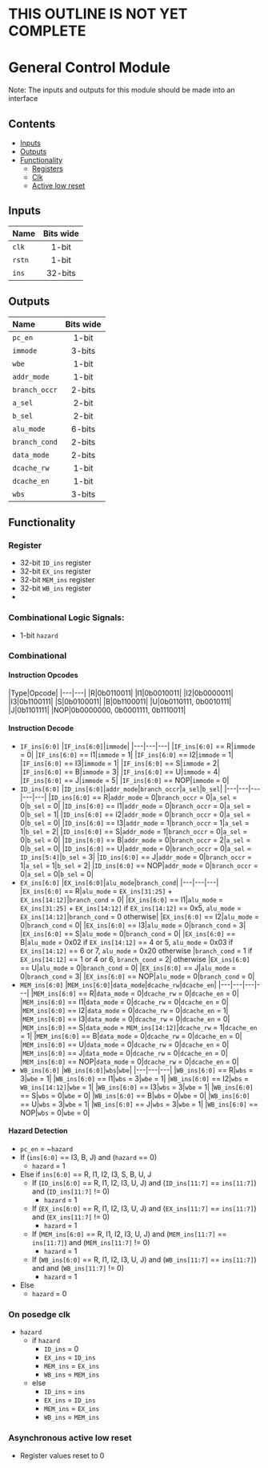 # THIS OUTLINE IS NOT YET COMPLETE #

# General Control Module #
Note: The inputs and outputs for this module should be made into an interface

## Contents
* [Inputs](#inputs)
* [Outputs](#outputs)
* [Functionality](#functionality)
  * [Registers](#registers)
  * [Clk](#on-posedge-clk)
  * [Active low reset](#asynchronous-active-low-reset)

## Inputs
|Name|Bits wide|
|:---|:---:|
|```clk```|1-bit|
|```rstn```|1-bit|
|```ins```|32-bits|

## Outputs
|Name|Bits wide|
|:---|:---:|
|```pc_en```|1-bit|
|```immode```|3-bits|
|```wbe```|1-bit|
|```addr_mode```|1-bit|
|```branch_occr```|2-bits|
|```a_sel```|2-bit|
|```b_sel```|2-bit|
|```alu_mode```|6-bits|
|```branch_cond```|2-bits|
|```data_mode```|2-bits|
|```dcache_rw```|1-bit|
|```dcache_en```|1-bit|
|```wbs```|3-bits|

## Functionality
### Register
  - 32-bit ```ID_ins``` register
  - 32-bit ```EX_ins``` register
  - 32-bit ```MEM_ins``` register
  - 32-bit ```WB_ins``` register
  - 
### **Combinational Logic Signals:**
  - 1-bit ```hazard```
    
### Combinational

#### Instruction Opcodes

|Type|Opcode|
    |---|---|
    |R|0b0110011|
    |I1|0b0010011|
    |I2|0b0000011|
    |I3|0b1100111|
    |S|0b0100011|
    |B|0b1100011|
    |U|0b0110111, 0b0010111|
    |J|0b1101111|
    |NOP|0b0000000, 0b0001111, 0b1110011|
  
#### Instruction Decode
- ```IF_ins[6:0]```
    |```IF_ins[6:0]```|```immode```|
    |---|---|---|
    |```IF_ins[6:0]``` == R|```immode``` = 0|
    |```IF_ins[6:0]``` == I1|```immode``` = 1|
    |```IF_ins[6:0]``` == I2|```immode``` = 1|
    |```IF_ins[6:0]``` == I3|```immode``` = 1|
    |```IF_ins[6:0]``` == S|```immode``` = 2|
    |```IF_ins[6:0]``` == B|```immode``` = 3|
    |```IF_ins[6:0]``` == U|```immode``` = 4|
    |```IF_ins[6:0]``` == J|```immode``` = 5|
    |```IF_ins[6:0]``` == NOP|```immode``` = 0|
- ```ID_ins[6:0]```
    |```ID_ins[6:0]```|```addr_mode```|```branch_occr```|```a_sel```|```b_sel```|
    |---|---|---|---|---|
    |```ID_ins[6:0]``` == R|```addr_mode``` = 0|```branch_occr``` = 0|```a_sel``` = 0|```b_sel``` = 0|
    |```ID_ins[6:0]``` == I1|```addr_mode``` = 0|```branch_occr``` = 0|```a_sel``` = 0|```b_sel``` = 1|
    |```ID_ins[6:0]``` == I2|```addr_mode``` = 0|```branch_occr``` = 0|```a_sel``` = 0|```b_sel``` = 0|
    |```ID_ins[6:0]``` == I3|```addr_mode``` = 1|```branch_occr``` = 1|```a_sel``` = 1|```b_sel``` = 2|
    |```ID_ins[6:0]``` == S|```addr_mode``` = 1|```branch_occr``` = 0|```a_sel``` = 0|```b_sel``` = 0|
    |```ID_ins[6:0]``` == B|```addr_mode``` = 0|```branch_occr``` = 2|```a_sel``` = 0|```b_sel``` = 0|
    |```ID_ins[6:0]``` == U|```addr_mode``` = 0|```branch_occr``` = 0|```a_sel``` = ```ID_ins[5:4]```|```b_sel``` = 3|
    |```ID_ins[6:0]``` == J|```addr_mode``` = 0|```branch_occr``` = 1|```a_sel``` = 1|```b_sel``` = 2|
    |```ID_ins[6:0]``` == NOP|```addr_mode``` = 0|```branch_occr``` = 0|```a_sel``` = 0|```b_sel``` = 0|
- ```EX_ins[6:0]```
    |```EX_ins[6:0]```|```alu_mode```|```branch_cond```|
    |---|---|---|
    |```EX_ins[6:0]``` == R|```alu_mode``` = ```EX_ins[31:25]``` + ```EX_ins[14:12]```|```branch_cond``` = 0|
    |```EX_ins[6:0]``` == I1|```alu_mode``` = ```EX_ins[31:25]``` + ```EX_ins[14:12]``` if ```EX_ins[14:12]``` == 0x5, ```alu_mode``` = ```EX_ins[14:12]```|```branch_cond``` = 0 otherwise|
    |```EX_ins[6:0]``` == I2|```alu_mode``` = 0|```branch_cond``` = 0|
    |```EX_ins[6:0]``` == I3|```alu_mode``` = 0|```branch_cond``` = 3|
    |```EX_ins[6:0]``` == S|```alu_mode``` = 0|```branch_cond``` = 0|
    |```EX_ins[6:0]``` == B|```alu_mode``` = 0x02 if ```EX_ins[14:12]``` == 4 or 5, ```alu_mode``` = 0x03 if ```EX_ins[14:12]``` == 6 or 7, ```alu_mode``` = 0x20 otherwise |```branch_cond``` = 1 if ```EX_ins[14:12]``` == 1 or 4 or 6,  ```branch_cond``` = 2| otherwise
    |```EX_ins[6:0]``` == U|```alu_mode``` = 0|```branch_cond``` = 0|
    |```EX_ins[6:0]``` == J|```alu_mode``` = 0|```branch_cond``` = 3|
    |```EX_ins[6:0]``` == NOP|```alu_mode``` = 0|```branch_cond``` = 0|
- ```MEM_ins[6:0]```
    |```MEM_ins[6:0]```|```data_mode```|```dcache_rw```|```dcache_en```|
    |---|---|---|---|
    |```MEM_ins[6:0]``` == R|```data_mode``` = 0|```dcache_rw``` = 0|```dcache_en``` = 0|
    |```MEM_ins[6:0]``` == I1|```data_mode``` = 0|```dcache_rw``` = 0|```dcache_en``` = 0|
    |```MEM_ins[6:0]``` == I2|```data_mode``` = 0|```dcache_rw``` = 0|```dcache_en``` = 1|
    |```MEM_ins[6:0]``` == I3|```data_mode``` = 0|```dcache_rw``` = 0|```dcache_en``` = 0|
    |```MEM_ins[6:0]``` == S|```data_mode``` = ```MEM_ins[14:12]```|```dcache_rw``` = 1|```dcache_en``` = 1|
    |```MEM_ins[6:0]``` == B|```data_mode``` = 0|```dcache_rw``` = 0|```dcache_en``` = 0|
    |```MEM_ins[6:0]``` == U|```data_mode``` = 0|```dcache_rw``` = 0|```dcache_en``` = 0|
    |```MEM_ins[6:0]``` == J|```data_mode``` = 0|```dcache_rw``` = 0|```dcache_en``` = 0|
    |```MEM_ins[6:0]``` == NOP|```data_mode``` = 0|```dcache_rw``` = 0|```dcache_en``` = 0|
- ```WB_ins[6:0]```
    |```WB_ins[6:0]```|```wbs```|```wbe```|
    |---|---|---|
    |```WB_ins[6:0]``` == R|```wbs``` = 3|```wbe``` = 1|
    |```WB_ins[6:0]``` == I1|```wbs``` = 3|```wbe``` = 1|
    |```WB_ins[6:0]``` == I2|```wbs``` = ```WB_ins[14:12]```|```wbe``` = 1|
    |```WB_ins[6:0]``` == I3|```wbs``` = 3|```wbe``` = 1|
    |```WB_ins[6:0]``` == S|```wbs``` = 0|```wbe``` = 0|
    |```WB_ins[6:0]``` == B|```wbs``` = 0|```wbe``` = 0|
    |```WB_ins[6:0]``` == U|```wbs``` = 3|```wbe``` = 1|
    |```WB_ins[6:0]``` == J|```wbs``` = 3|```wbe``` = 1|
    |```WB_ins[6:0]``` == NOP|```wbs``` = 0|```wbe``` = 0|

#### Hazard Detection
- ```pc_en``` = ~```hazard```
- If (```ins[6:0]``` == I3, B, J) and (```hazard``` == 0)
     - ```hazard``` = 1
- Else if ```ins[6:0]``` == R, I1, I2, I3, S, B, U, J
     - If (```ID_ins[6:0]``` == R, I1, I2, I3, U, J) and (```ID_ins[11:7]``` == ```ins[11:7]```) and (```ID_ins[11:7]``` != 0)
          - ```hazard``` = 1
     - If (```EX_ins[6:0]``` == R, I1, I2, I3, U, J) and (```EX_ins[11:7]``` == ```ins[11:7]```) and (```EX_ins[11:7]``` != 0)
          - ```hazard``` = 1
     - If (```MEM_ins[6:0]``` == R, I1, I2, I3, U, J) and (```MEM_ins[11:7]``` == ```ins[11:7]```) and (```MEM_ins[11:7]``` != 0)
          - ```hazard``` = 1
     - If (```WB_ins[6:0]``` == R, I1, I2, I3, U, J) and (```WB_ins[11:7]``` == ```ins[11:7]```) and and (```WB_ins[11:7]``` != 0)
          - ```hazard``` = 1
- Else
     - ```hazard``` = 0

### On posedge clk
- ```hazard```
   - if ```hazard```
        - ```ID_ins``` = 0
        - ```EX_ins``` = ```ID_ins```
        - ```MEM_ins``` = ```EX_ins```
        - ```WB_ins``` = ```MEM_ins```
   - else
        - ```ID_ins``` = ```ins```
        - ```EX_ins``` = ```ID_ins```
        - ```MEM_ins``` = ```EX_ins```
        - ```WB_ins``` = ```MEM_ins```
    
### Asynchronous active low reset
  - Register values reset to 0
